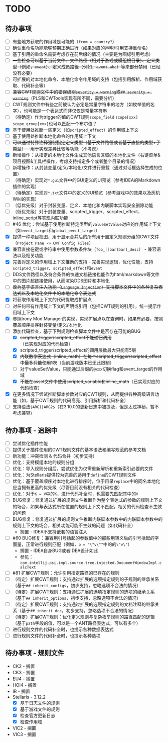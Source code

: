 # TODO

## 待办事项

* [ ] 有些地方获取的作用域是可能的（`from = country?`）
* [ ] 确认重命名功能能够预期正确进行（如果对应的声明/引用支持重命名）
* [ ] 基于引用的重命名需要考虑存在前后缀的情况（主要是为图标引用考虑）
* [ ] ~~一些检查可以基于当前文件、文件路径（相对于游戏或模组根目录）、定义类型（例如，`event`）、定义成员路径（例如，`event.abc`）等来部分禁用~~（已经没有必要）
* [ ] 可扩展的对本地化命令、本地化命令作用域的支持（包括引用解析、作用域获取、代码补全等）
* [ ] ~~兼容CWT规则文件中的错误级别`severity = warning`或`## severity = warning`~~（PLS和CWTools实现有所不同，需要分析）
* [ ] CWT规则文件中有些之前被认为必定是常量字符串的地方（如枚举值的名字），也可能是一个表达式而非仅仅是常量字符串
* [ ] （待确定）作为trigger的值的CWT规则`scope_field` `scope[xxx]` `scope_group[xxx]`也可以匹配一个布尔值？
* [X] 基于使用处推断一些定义（如`scripted_effect`）的作用域上下文
* [ ] 基于使用处推断本地化命令的作用域上下文
* [ ] ~~可以通过特殊注释强制指定定义类型（基于文件路径或者基于直接的类型+子类型） - 用于实现差异比较等功能~~（不考虑）
* [X] 新增操作：从指定的本地化文件生成其他语言区域的本地化文件（右键菜单&项目视图&工具栏操作，考虑支持指定多个或者整个目录的情况）
* [ ] 新增操作：从封装变量/定义/本地化/文件进行重载（通过对话框选择生成的位置）
* [ ] （待确定）实现对`*.gui`文件中的GUI定义的UI预览（参考IDEA的Markdown插件的实现）
* [ ] （待确定）实现对`*.txt`文件中的定义的UI预览（参考游戏中的效果以及灰机Wiki的实现）
* [ ] （低优先级）对于封装变量、定义、本地化和内联脚本实现安全删除功能
* [ ] （低优先级）对于封装变量、scripted_trigger、scripted_effect、inline_script等实现内联功能
* [ ] #46 优化：尝试基于使用推断特定类型的`valueSetValue`对应的作用域上下文（如`event_target`和`global_event_target`）
* [X] 提供一种项目视图，用于显示合并后的所有用于自定义规则分组的CWT文件（`Project Pane -> CWT Config Files`）
* [X] 兼容直接在键或字符串中使用参数条件块（`foo_[[bar]bar]_desc`） - 兼容语法以及相关功能
* [X] 完善对定义的作用域上下文推断的支持 - 完善实现逻辑，优化性能，支持`scripted_trigger`、`scripted_effect`和`event`
* [ ] DDS文件路径以及符合条件的快速文档链接也能作为html/markdown等文件中的图片超链接使用，从而渲染DDS图片和本地化
* [ ] ~~改为基于语言注入功能（`Language Injection`）支持脚本文件中的各种复杂表达式以及本地化文件中的本地化命令表达式~~
* [X] 将获取作用域上下文的代码提取成扩展点
* [ ] 对任何带有作用域上下文的声明或引用（包括CWT规则的引用），统一提示作用域上下文
* [X] 参照Irony Mod Manager的实现，实现扩展点以在查询时，如果有必要，按照覆盖顺序排序封装变量/定义/本地化
* [ ] 添加代码检查，基于下列规则检查脚本文件中是否存在可能的BUG
  * [X] ~~scripted_trigger/scripted_effect不能递归调用~~（已实现对应的代码检查）
  * [X] scripted_trigger/scripted_effect的调用层数最大只能有5层
  * [X] ~~内联数学表达式（inline_math）在每个scripted_trigger/scripted_effect中最多只能使用1次~~（当前游戏版本已无此限制）
  * [ ] 对于valueSetValue，只能通过后缀的`@xxx`切换flag和event_target的作用域
  * [X] ~~不能在asset文件中使用scripted_variable和inline_math~~（已实现对应的代码检查）
* [X] 在更多情况下尝试推断脚本参数对应的CWT规则，从而提供各种高级语言功能（如，基于CWT规则的代码高亮、引用解析和代码补全）
* [ ] 支持语法`$ARG1|ARG2$`（在3.10.0的更新日志中被提及，但是太过神秘，暂不考虑兼容）

## 待办事项 - 追踪中

* [ ] 尝试优化插件性能
* [ ] 提供关于插件使用的CWT规则文件的基本语法和编写规范的参考文档
* [ ] 新功能：冲突检测 & 代码合并（初步支持）
* [ ] 优化：支持模组本地的规则分组
* [ ] 优化：导入规则分组后，尝试优化为仅需重新解析和重新索引必要的文件
* [ ] 优化：为Stellaris提供较为完善的适用于`define`的CWT规则文件
* [ ] 优化：基于覆盖顺序对本地化进行排序时，位于目录`replace`中的同名本地化应当拥有更高的优先级（尽管目前没有相关的代码检查）
* [ ] 优化：对于`K = V`中的`K`，进行代码补全时，也需要先匹配其中的`V`
* [ ] BUG修复：修复通过扩展的规则文件推断作为整个表达式的参数的规则上下文的场合，如果与表达式所在位置的规则上下文不匹配，相关的代码检查不生效的问题
* [ ] BUG修复：修复通过扩展的规则文件推断内联脚本参数中的内联脚本参数中的规则上下文的场合，相关功能可能不生效的问题（如代码补全）
  * 搁置 - IDEA不支持嵌套的语言注入
* [ ] #60 BUG修复：兼容用引号括起的参数值中的那些用转义后的引号括起的字面量，正常进行规则匹配（例如，`p = "\"v\""`中的的`\"v\"`）
  * 搁置 - IDEA自身BUG或者IDEA设计如此
  * 参见：`com.intellij.psi.impl.source.tree.injected.DocumentWindowImpl.calcText`
* [ ] #81 扩展CWT规则：允许引用指定路径的已存在的规则
* [ ] （待定）扩展CWT规则：支持通过扩展的选项指定规则的子规则的继承关系（基于`## inherit_configs`，初步支持，忽略选项不合法的情况）
* [ ] （待定）扩展CWT规则：支持通过扩展的选项指定规则的选项的继承关系（基于`## inherit_options`，初步支持，忽略选项不合法的情况）
* [ ] （待定）扩展CWT规则：支持通过扩展的选项指定规则的文档注释的继承关系（基于`## inherit_doc`，初步支持，忽略选项不合法的情况）
* [ ] （待定）扩展CWT规则：优化定义规则与复杂枚举规则的路径匹配的逻辑（基于`path`字段的值，可以是一个ANT路径表达式，可以有多个）
* [ ] 进行规则文件的代码补全时，也提示各种数据表达式
* [ ] 进行规则文件的代码补全时，也提示各种选项

## 待办事项 - 规则文件

* CK2 - 搁置
* CK3 - 搁置
* EU4 - 搁置
* HOI4 - 搁置
* IR - 搁置
* Stellaris - 3.12.2
  * [X] 基于日志文件的规则
  * [X] 基于游戏文件的规则
  * [X] 检查官方更新日志
  * [X] 检查作用域
* VIC2 - 搁置
* VIC3 - 搁置